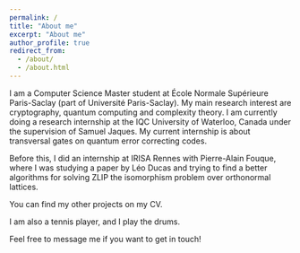 ```yaml
---
permalink: /
title: "About me"
excerpt: "About me"
author_profile: true
redirect_from: 
  - /about/
  - /about.html
---
```


I am a Computer Science Master student at École Normale Supérieure Paris-Saclay (part of Université Paris-Saclay). My main research interest are cryptography, quantum computing and complexity theory. I am currently doing a research internship at the IQC University of Waterloo, Canada under the supervision of Samuel Jaques. My current internship is about transversal gates on quantum error correcting codes.

Before this, I did an internship at IRISA Rennes with Pierre-Alain Fouque, where I was studying a paper by Léo Ducas and trying to find a better algorithms for solving ZLIP the isomorphism problem over orthonormal lattices.


You can find my other projects on my CV.

I am also a tennis player, and I play the drums. 

Feel free to message me if you want to get in touch!
